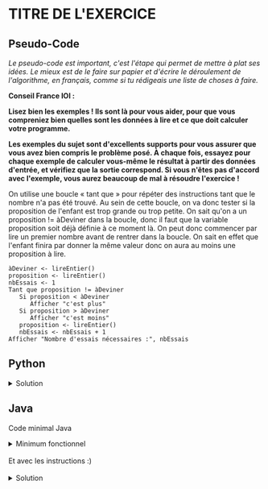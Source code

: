 # TITRE DE L'EXERCICE

## Pseudo-Code

_Le pseudo-code est important, c'est l'étape qui permet de mettre à plat ses idées. Le mieux est de le faire sur papier et d'écrire le déroulement de l'algorithme, en français, comme si tu rédigeais une liste de choses à faire._

**Conseil France IOI :**

**Lisez bien les exemples ! Ils sont là pour vous aider, pour que vous compreniez bien quelles sont les données à lire et ce que doit calculer votre programme.**

**Les exemples du sujet sont d'excellents supports pour vous assurer que vous avez bien compris le problème posé. À chaque fois, essayez pour chaque exemple de calculer vous-même le résultat à partir des données d'entrée, et vérifiez que la sortie correspond. Si vous n'êtes pas d'accord avec l'exemple, vous aurez beaucoup de mal à résoudre l'exercice !**

On utilise une boucle « tant que » pour répéter des instructions tant que le nombre n'a pas été trouvé. Au sein de cette boucle, on va donc tester si la proposition de l'enfant est trop grande ou trop petite. On sait qu'on a un proposition != àDeviner dans la boucle, donc il faut que la variable proposition soit déjà définie à ce moment là. On peut donc commencer par lire un premier nombre avant de rentrer dans la boucle. On sait en effet que l'enfant finira par donner la même valeur donc on aura au moins une proposition à lire. 

```
àDeviner <- lireEntier()
proposition <- lireEntier()
nbEssais <- 1
Tant que proposition != àDeviner
   Si proposition < àDeviner
      Afficher "c'est plus"
   Si proposition > àDeviner
      Afficher "c'est moins"
   proposition <- lireEntier()
   nbEssais <- nbEssais + 1
Afficher "Nombre d'essais nécessaires :", nbEssais
```

## Python

<details>
  <summary>Solution</summary>

```Python
aDeviner = int(input())
proposition = int(input())
nbEssais = 1
while proposition != aDeviner:
   if proposition < aDeviner:
      print("c'est plus")
   if proposition > aDeviner:
      print("c'est moins")
   proposition = int(input())
   nbEssais = nbEssais + 1
print("Nombre d'essais nécessaires : ")
print(nbEssais)
```

</details>

## Java

Code minimal Java

<details>
  <summary>Minimum fonctionnel</summary>

```Java
  class Main {
    public static void main(String[] args) {
      // ton code ici
    }
  }
```

</details>

</br>
Et avec les instructions :)
</br>
</br>

<details>
  <summary>Solution</summary>


```Java
import algorea.Scanner;
class Main
{
   public static void main(String[] args)
   {
      Scanner entrée = new Scanner(System.in);
      int àDeviner = entrée.nextInt();
      int proposition = àDeviner + 1;
      int nbEssais = 0;
      while (proposition != àDeviner)
      {
         proposition = entrée.nextInt();
         if (proposition < àDeviner)
         {
            System.out.println("c'est plus");
         }
         if (proposition > àDeviner)
         {
            System.out.println("c'est moins");
         }
         nbEssais = nbEssais + 1;
      }
      System.out.println("Nombre d'essais nécessaires : ");
      System.out.println(nbEssais);
   }
}
```

</details>
